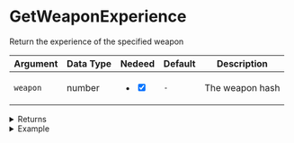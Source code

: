 # GetWeaponExperience

Return the experience of the specified weapon

| Argument | Data Type | Nedeed                                                                       | Default | Description     |
| -------- | --------- | ---------------------------------------------------------------------------- | ------- | --------------- |
| `weapon` | number    | <ul class="contains-task-list"><li><input type="checkbox" checked></li></ul> | `-`     | The weapon hash |

<details>

<summary>Returns</summary>

| Type   | Description                                        |
| ------ | -------------------------------------------------- |
| number | The experience that the player has with the weapon |

</details>

<details>

<summary>Example</summary>

```lua
local retval, weapon = GetCurrentPedWeapon(PlayerPedId())
local experience = exports["utility_weapons"]:GetWeaponExperience(weapon)

print(experience)
```

</details>

